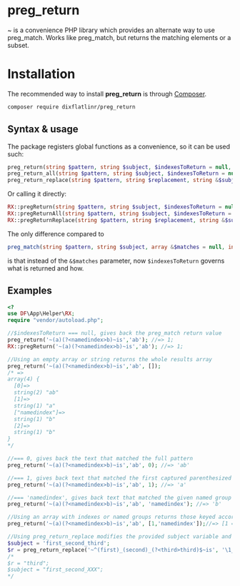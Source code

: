 # preg_return
~ is a convenience PHP library which provides an alternate way to use preg_match. Works like preg_match, but returns the matching elements or a subset.

# Installation
The recommended way to install **preg_return** is through  [Composer](https://getcomposer.org/).
```bash
composer require dixflatlinr/preg_return
```

## Syntax & usage
The package registers global functions as a convenience, so it can be used such:

```php
preg_return(string $pattern, string $subject, $indexesToReturn = null, int $flags = 0, int $offset = 0)
preg_return_all(string $pattern, string $subject, $indexesToReturn = null, int $flags = 0, int $offset = 0)
preg_return_replace(string $pattern, string $replacement, string &$subject, $indexesToReturn = null, int $flags = 0, int $offset = 0)
```
Or calling it directly:
```php
RX::pregReturn(string $pattern, string $subject, $indexesToReturn = null, int $flags = 0, int $offset = 0)
RX::pregReturnAll(string $pattern, string $subject, $indexesToReturn = null, int $flags = 0, int $offset = 0)
RX::pregReturnReplace(string $pattern, string $replacement, string &$subject, $indexesToReturn = null, int $flags = 0, int $offset = 0)
```
The only difference compared to
```php
preg_match(string $pattern, string $subject, array &$matches = null, int $flags = 0, int $offset = 0): int|false
```
is that instead of the ```&$matches``` parameter, now ```$indexesToReturn``` governs what is returned and how.

## Examples
```php
<?
use DF\App\Helper\RX;
require "vendor/autoload.php";

//$indexesToReturn === null, gives back the preg_match return value
preg_return('~(a)(?<namedindex>b)~is','ab'); //=> 1;
RX::pregReturn('~(a)(?<namedindex>b)~is','ab'); //=> 1;
```

```php
//Using an empty array or string returns the whole results array
preg_return('~(a)(?<namedindex>b)~is','ab', []);
/* =>
array(4) {
  [0]=>
  string(2) "ab"
  [1]=>
  string(1) "a"
  ["namedindex"]=>
  string(1) "b"
  [2]=>
  string(1) "b"
}
*/
```

```php
//=== 0, gives back the text that matched the full pattern
preg_return('~(a)(?<namedindex>b)~is','ab', 0); //=> 'ab'
```

```php
//=== 1, gives back text that matched the first captured parenthesized subpattern
preg_return('~(a)(?<namedindex>b)~is','ab', 1); //=> 'a'
```

```php
//=== 'namedindex', gives back text that matched the given named group
preg_return('~(a)(?<namedindex>b)~is','ab', 'namedindex'); //=> 'b'
```

```php
//Using an array with indexes or named groups returns those keyed accordingly
preg_return('~(a)(?<namedindex>b)~is','ab', [1,'namedindex']);//=> [1 => 'a', 'namedindex' => b]
```

```php
//Using preg_return_replace modifies the provided subject variable and returns the matched element before replacement
$subject = 'first_second_third';
$r = preg_return_replace('~^(first)_(second)_(?<third>third)$~is', '\1_\2_XXX', $subject, 3);
/*
$r = "third";
$subject = "first_second_XXX";
*/

```
